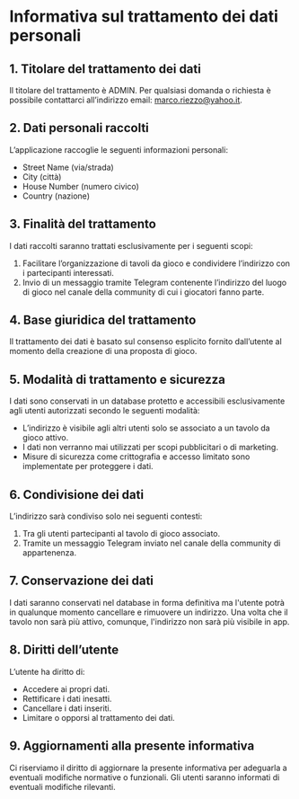 # Informativa sul trattamento dei dati personali

## 1. Titolare del trattamento dei dati
Il titolare del trattamento è ADMIN. 
Per qualsiasi domanda o richiesta è possibile contattarci all’indirizzo email: marco.riezzo@yahoo.it.

## 2. Dati personali raccolti
L’applicazione raccoglie le seguenti informazioni personali:

* Street Name (via/strada)
* City (città)
* House Number (numero civico)
* Country (nazione)

## 3. Finalità del trattamento
I dati raccolti saranno trattati esclusivamente per i seguenti scopi:

1. Facilitare l’organizzazione di tavoli da gioco e condividere l’indirizzo con i partecipanti interessati.
2. Invio di un messaggio tramite Telegram contenente l’indirizzo del luogo di gioco nel canale della community di cui i giocatori fanno parte.

## 4. Base giuridica del trattamento
Il trattamento dei dati è basato sul consenso esplicito fornito dall’utente al momento della creazione di una proposta di gioco.

## 5. Modalità di trattamento e sicurezza
I dati sono conservati in un database protetto e accessibili esclusivamente agli utenti autorizzati secondo le seguenti modalità:

* L’indirizzo è visibile agli altri utenti solo se associato a un tavolo da gioco attivo.
* I dati non verranno mai utilizzati per scopi pubblicitari o di marketing.
* Misure di sicurezza come crittografia e accesso limitato sono implementate per proteggere i dati.

## 6. Condivisione dei dati
L’indirizzo sarà condiviso solo nei seguenti contesti:

1. Tra gli utenti partecipanti al tavolo di gioco associato.
2. Tramite un messaggio Telegram inviato nel canale della community di appartenenza.

## 7. Conservazione dei dati
I dati saranno conservati nel database in forma definitiva ma l'utente potrà in qualunque momento cancellare e rimuovere un indirizzo. 
Una volta che il tavolo non sarà più attivo, comunque, l'indirizzo non sarà più visibile in app.

## 8. Diritti dell’utente
L’utente ha diritto di:

* Accedere ai propri dati.
* Rettificare i dati inesatti.
* Cancellare i dati inseriti.
* Limitare o opporsi al trattamento dei dati.

## 9. Aggiornamenti alla presente informativa
Ci riserviamo il diritto di aggiornare la presente informativa per adeguarla a eventuali modifiche normative o funzionali. Gli utenti saranno informati di eventuali modifiche rilevanti.
